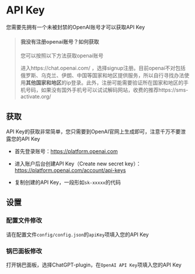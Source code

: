 # API Key

您需要先拥有一个未被封禁的OpenAI账号才可以获取API Key



> #### 我没有注册openai账号？如何获取
>
> 您可以按照以下方法获取openai账号
>
> 进入https://chat.openai.com/ ，选择signup注册。目前openai不对包括俄罗斯、乌克兰、伊朗、中国等国家和地区提供服务，所以自行寻找办法使用**其他国家和地区**的ip登录。此外，注册可能需要验证所在国家和地区的手机号码，如果没有国外手机号可以试试解码网站，收费的推荐https://sms-activate.org/

## 获取

API Key的获取非常简单，您只需要到OpenAI官网上生成即可，注意千万不要泄露您的API Key

- 首先登录账号：https://platform.openai.com

- 进入账户后台创建API Key（Create new secret key）：https://platform.openai.com/account/api-keys
- 复制创建的API Key，一段形如`sk-xxxxx`的代码

## 设置

### 配置文件修改

请在配置文件`config/config.json`的`apiKey`项填入您的API Key

### 锅巴面板修改

打开锅巴面板，选择ChatGPT-plugin，在`OpenAI API Key`项填入您的API Key